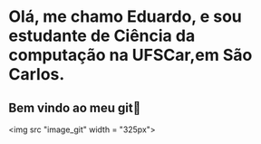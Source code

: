 # Olá, me chamo Eduardo, e sou estudante de Ciência da computação na UFSCar,em São Carlos.
## Bem vindo ao meu git👋
 <img src "image_git" width = "325px">

<!--
**Edu-Spinelli/Edu-Spinelli** is a ✨ _special_ ✨ repository because its `README.md` (this file) appears on your GitHub profile.

Here are some ideas to get you started:

- 🔭 I’m currently working on ...
- 🌱 I’m currently learning ...
- 👯 I’m looking to collaborate on ...
- 🤔 I’m looking for help with ...
- 💬 Ask me about ...
- 📫 How to reach me: ...
- 😄 Pronouns: ...
- ⚡ Fun fact: ...
-->
